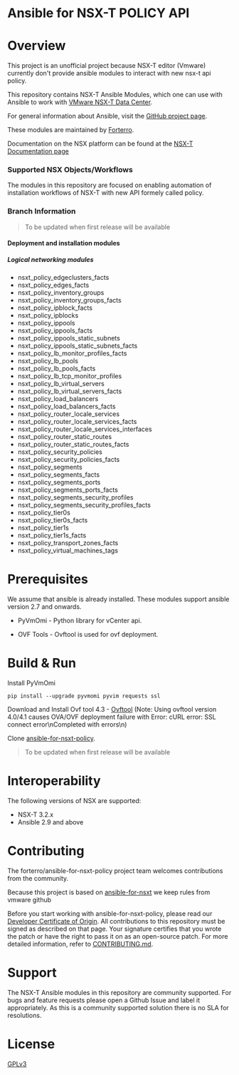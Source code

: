 # Ansible for NSX-T POLICY API

# Overview

This project is an unofficial project because NSX-T editor (Vmware) currently don't provide ansible modules to interact with new nsx-t api policy.

This repository contains NSX-T Ansible Modules, which one can use with
Ansible to work with [VMware NSX-T Data Center][vmware-nsxt].

[vmware-nsxt]: https://www.vmware.com/products/nsx.html

For general information about Ansible, visit the [GitHub project page][an-github].

[an-github]: https://github.com/ansible/ansible

These modules are maintained by [Forterro](https://www.forterro.com/).

Documentation on the NSX platform can be found at the [NSX-T Documentation page](https://docs.vmware.com/en/VMware-NSX-T/index.html)

### Supported NSX Objects/Workflows
The modules in this repository are focused on enabling automation of installation workflows of NSX-T with new API formely called policy.

### Branch Information

> To be updated when first release will be available

#### Deployment and installation modules

##### Logical networking modules
* nsxt_policy_edgeclusters_facts
* nsxt_policy_edges_facts
* nsxt_policy_inventory_groups
* nsxt_policy_inventory_groups_facts
* nsxt_policy_ipblock_facts
* nsxt_policy_ipblocks
* nsxt_policy_ippools
* nsxt_policy_ippools_facts
* nsxt_policy_ippools_static_subnets
* nsxt_policy_ippools_static_subnets_facts
* nsxt_policy_lb_monitor_profiles_facts
* nsxt_policy_lb_pools
* nsxt_policy_lb_pools_facts
* nsxt_policy_lb_tcp_monitor_profiles
* nsxt_policy_lb_virtual_servers
* nsxt_policy_lb_virtual_servers_facts
* nsxt_policy_load_balancers
* nsxt_policy_load_balancers_facts
* nsxt_policy_router_locale_services
* nsxt_policy_router_locale_services_facts
* nsxt_policy_router_locale_services_interfaces
* nsxt_policy_router_static_routes
* nsxt_policy_router_static_routes_facts
* nsxt_policy_security_policies
* nsxt_policy_security_policies_facts
* nsxt_policy_segments
* nsxt_policy_segments_facts
* nsxt_policy_segments_ports
* nsxt_policy_segments_ports_facts
* nsxt_policy_segments_security_profiles
* nsxt_policy_segments_security_profiles_facts
* nsxt_policy_tier0s
* nsxt_policy_tier0s_facts
* nsxt_policy_tier1s
* nsxt_policy_tier1s_facts
* nsxt_policy_transport_zones_facts
* nsxt_policy_virtual_machines_tags

# Prerequisites
We assume that ansible is already installed.
These modules support ansible version 2.7 and onwards.

* PyVmOmi - Python library for vCenter api.

* OVF Tools - Ovftool is used for ovf deployment.


# Build & Run

Install PyVmOmi
```
pip install --upgrade pyvmomi pyvim requests ssl
```
Download and Install Ovf tool 4.3 - [Ovftool](https://my.vmware.com/web/vmware/details?downloadGroup=OVFTOOL430&productId=742)
(Note: Using ovftool version 4.0/4.1 causes OVA/OVF deployment failure with Error: cURL error: SSL connect error\nCompleted with errors\n)

Clone [ansible-for-nsxt-policy](https://github.com/forterro/ansible-for-nsxt-policy).

> To be updated when first release will be available

# Interoperability

The following versions of NSX are supported:

 * NSX-T 3.2.x
 * Ansible 2.9 and above

# Contributing

The forterro/ansible-for-nsxt-policy project team welcomes contributions from the community.

Because this project is based on  [ansible-for-nsxt](https://github.com/vmware/ansible-for-nsxt) we keep rules from vmware github

Before you start working with ansible-for-nsxt-policy, please read our [Developer Certificate of Origin](https://cla.vmware.com/dco). All contributions to this repository must be signed as described on that page. Your signature certifies that you wrote the patch or have the right to pass it on as an open-source patch. For more detailed information, refer to [CONTRIBUTING.md](CONTRIBUTING.md).

# Support

The NSX-T Ansible modules in this repository are community supported. For bugs and feature requests please open a Github Issue and label it appropriately. As this is a community supported solution there is no SLA for resolutions.

# License

[GPLv3](https://www.gnu.org/licenses/gpl-3.0.fr.html)
